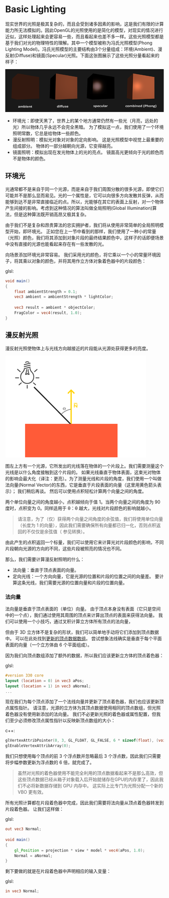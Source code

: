# Basic Lighting
现实世界的光照是极其复杂的，而且会受到诸多因素的影响，这是我们有限的计算能力所无法模拟的。因此OpenGL的光照使用的是简化的模型，对现实的情况进行近似，这样处理起来会更容易一些，而且看起来也差不多一样。这些光照模型都是基于我们对光的物理特性的理解。其中一个模型被称为冯氏光照模型(Phong Lighting Model)。冯氏光照模型的主要结构由3个分量组成：环境(Ambient)、漫反射(Diffuse)和镜面(Specular)光照。下面这张图展示了这些光照分量看起来的样子：

![](./imgs/2.1.png)

* 环境光：即使天黑了，世界上的某个地方通常仍然有一些光（月亮，远处的光）所以物体几乎永远不会完全黑暗。 为了模拟这一点，我们使用了一个环境照明常数，它总是给物体一些颜色。
* 漫反射照明：模拟光对象对对象的定向影响。 这是光照模型中视觉上最重要的组成部分。 物体的一部分越朝向光源，它变得越亮。
* 镜面照明：模拟出现在发光物体上的光的亮点。 镜面高光更倾向于光的颜色而不是物体的颜色。

## 环境光
光通常都不是来自于同一个光源，而是来自于我们周围分散的很多光源，即使它们可能并不是那么显而易见。光的一个属性是，它可以向很多方向发散并反弹，从而能够到达不是非常直接临近的点。所以，光能够在其它的表面上反射，对一个物体产生间接的影响。考虑到这种情况的算法叫做全局照明(Global Illumination)算法，但是这种算法既开销高昂又极其复杂。

由于我们不是复杂和昂贵算法的忠实拥护者，我们将从使用非常简单的全局照明模型开始，即环境光。 正如您在上一节中看到的那样，我们使用了一种小的常量（光照）颜色，我们将其添加到对象片段的最终结果颜色中，这样子的话即便场景中没有直接的光源也能看起来存在有一些发散的光。

向场景添加环境光非常容易。 我们采用光的颜色，将它乘以一个小的常量环境因子，将其乘以对象的颜色，并将其用作立方体对象着色器中的片段颜色：

glsl:
```glsl
void main()
{
    float ambientStrength = 0.1;
    vec3 ambient = ambientStrength * lightColor;

    vec3 result = ambient * objectColor;
    FragColor = vec4(result, 1.0);
}
```

## 漫反射光照

漫反射光照使物体上与光线方向越接近的片段能从光源处获得更多的亮度。 

![](./imgs/2.2.png)

图左上方有一个光源，它所发出的光线落在物体的一个片段上。我们需要测量这个光线是以什么角度接触到这个片段的。 如果光线垂直于物体表面，这束光对物体的影响会最大化（译注：更亮）。为了测量光线和片段的角度，我们使用一个叫做法向量(Normal Vector)的东西，它是垂直于片段表面的向量（这里用黄色箭头表示）； 我们稍后再谈。 然后可以使用点积轻松计算两个向量之间的角度。

两个单位向量之间的角度越小，点积越倾向于值 1。当两个向量之间的角度为 90 度时，点积变为 0。同样适用于 θ：θ 越大，光线对片段颜色的影响就越小。

> 请注意，为了（仅）获得两个向量之间角度的余弦值，我们将使用单位向量（长度为 1 的向量），因此我们需要确保所有向量都已归一化，否则点积返回的不仅仅是余弦值（ 参见转换）。

由此产生的点积返回一个标量，我们可以使用它来计算光对片段颜色的影响，不同片段朝向光源的方向的不同，这些片段被照亮的情况也不同。

那么，我们需要计算漫反射照明的什么：

* 法向量：垂直于顶点表面的向量。
* 定向光线：一个方向向量，它是光源的位置和片段的位置之间的向量差。 要计算这条光线，我们需要光源的位置向量和片段的位置向量。

### 法向量

法向量是垂直于顶点表面的（单位）向量。 由于顶点本身没有表面（它只是空间中的一个点），我们通过使用其周围的顶点来计算出顶点的表面来获得法向量。 我们可以使用一个小技巧，通过叉积计算立方体所有顶点的法向量，

但由于 3D 立方体不是复杂的形状，我们可以简单地手动将它们添加到顶点数据中。 可以在此处找到[更新的顶点数据数组](https://learnopengl.com/code_viewer.php?code=lighting/basic_lighting_vertex_data)。 尝试想象法线确实是垂直于每个平面表面的向量（一个立方体由 6 个平面组成）。

因为我们向顶点数组添加了额外的数据，所以我们应该更新立方体的顶点着色器：

glsl:

```glsl
#version 330 core
layout (location = 0) in vec3 aPos;
layout (location = 1) in vec3 aNormal;
...
```

现在我们为每个顶点添加了一个法线向量并更新了顶点着色器，我们也应该更新顶点属性指针。 请注意，光源的立方体为其顶点数据使用相同的顶点数组，但光照着色器没有使用新添加的法向量。 我们不必更新光照的着色器或属性配置，但我们至少必须修改顶点属性指针以反映新顶点数组的大小：

c++:
```c++
glVertexAttribPointer(0, 3, GL_FLOAT, GL_FALSE, 6 * sizeof(float), (void*)0);
glEnableVertexAttribArray(0);
```

我们只想使用每个顶点的前 3 个浮点数并忽略最后 3 个浮点数，因此我们只需要将步幅参数更新为浮点数的 6 倍，就完成了。

> 虽然对光照的着色器使用不能完全利用的顶点数据看起来不是那么高效，但这些顶点数据已经从箱子对象载入后开始就储存在GPU的内存里了，因此我们不必将新数据存储到 GPU 内存中。 这实际上比专门为光照分配一个新的 VBO 更有效。

所有光照计算都在片段着色器中完成，因此我们需要将法向量从顶点着色器转发到片段着色器。 让我们这样做：

glsl:
```glsl
out vec3 Normal;

void main()
{
    gl_Position = projection * view * model * vec4(aPos, 1.0);
    Normal = aNormal;
} 
```

剩下要做的就是在片段着色器中声明相应的输入变量：

glsl:
```glsl
in vec3 Normal;

```